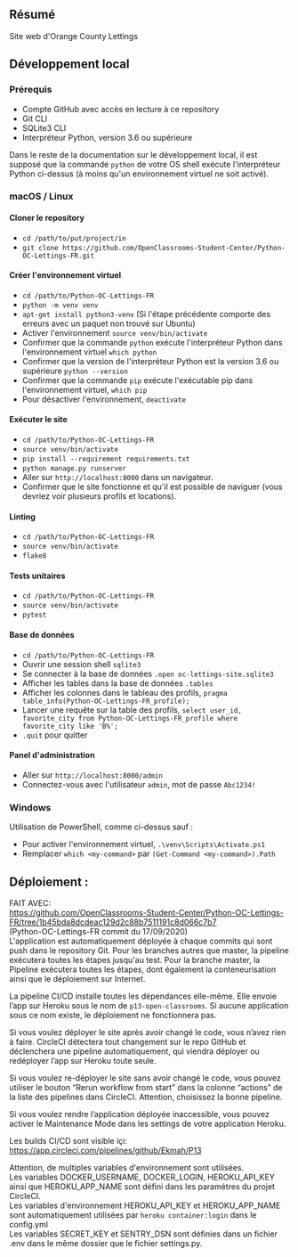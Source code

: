 ## Résumé

Site web d'Orange County Lettings

## Développement local

### Prérequis

- Compte GitHub avec accès en lecture à ce repository
- Git CLI
- SQLite3 CLI
- Interpréteur Python, version 3.6 ou supérieure

Dans le reste de la documentation sur le développement local, il est supposé que la commande `python` de votre OS shell exécute l'interpréteur Python ci-dessus (à moins qu'un environnement virtuel ne soit activé).

### macOS / Linux

#### Cloner le repository

- `cd /path/to/put/project/in`
- `git clone https://github.com/OpenClassrooms-Student-Center/Python-OC-Lettings-FR.git`

#### Créer l'environnement virtuel

- `cd /path/to/Python-OC-Lettings-FR`
- `python -m venv venv`
- `apt-get install python3-venv` (Si l'étape précédente comporte des erreurs avec un paquet non trouvé sur Ubuntu)
- Activer l'environnement `source venv/bin/activate`
- Confirmer que la commande `python` exécute l'interpréteur Python dans l'environnement virtuel
`which python`
- Confirmer que la version de l'interpréteur Python est la version 3.6 ou supérieure `python --version`
- Confirmer que la commande `pip` exécute l'exécutable pip dans l'environnement virtuel, `which pip`
- Pour désactiver l'environnement, `deactivate`

#### Exécuter le site

- `cd /path/to/Python-OC-Lettings-FR`
- `source venv/bin/activate`
- `pip install --requirement requirements.txt`
- `python manage.py runserver`
- Aller sur `http://localhost:8000` dans un navigateur.
- Confirmer que le site fonctionne et qu'il est possible de naviguer (vous devriez voir plusieurs profils et locations).

#### Linting

- `cd /path/to/Python-OC-Lettings-FR`
- `source venv/bin/activate`
- `flake8`

#### Tests unitaires

- `cd /path/to/Python-OC-Lettings-FR`
- `source venv/bin/activate`
- `pytest`

#### Base de données

- `cd /path/to/Python-OC-Lettings-FR`
- Ouvrir une session shell `sqlite3`
- Se connecter à la base de données `.open oc-lettings-site.sqlite3`
- Afficher les tables dans la base de données `.tables`
- Afficher les colonnes dans le tableau des profils, `pragma table_info(Python-OC-Lettings-FR_profile);`
- Lancer une requête sur la table des profils, `select user_id, favorite_city from
  Python-OC-Lettings-FR_profile where favorite_city like 'B%';`
- `.quit` pour quitter

#### Panel d'administration

- Aller sur `http://localhost:8000/admin`
- Connectez-vous avec l'utilisateur `admin`, mot de passe `Abc1234!`

### Windows

Utilisation de PowerShell, comme ci-dessus sauf :

- Pour activer l'environnement virtuel, `.\venv\Scripts\Activate.ps1` 
- Remplacer `which <my-command>` par `(Get-Command <my-command>).Path`

## Déploiement :
FAIT AVEC:<br>
https://github.com/OpenClassrooms-Student-Center/Python-OC-Lettings-FR/tree/1b45bda8dcdeac129d2c88b7511191c8d066c7b7 <br>
(Python-OC-Lettings-FR commit du 17/09/2020) <br>
L'application est automatiquement déployée à chaque commits qui sont push dans le repository Git. Pour les branches autres que master, la pipeline exécutera toutes les étapes jusqu'au test. Pour la branche master, la Pipeline exécutera toutes les étapes, dont également la conteneurisation ainsi que le déploiement sur Internet.

La pipeline CI/CD installe toutes les dépendances elle-même.
Elle envoie l’app sur Heroku sous le nom de `p13-open-classrooms`. 
Si aucune application sous ce nom existe, le déploiement ne fonctionnera pas.

Si vous voulez déployer le site après avoir changé le code, vous n’avez rien à faire.
CircleCI détectera tout changement sur le repo GitHub et déclenchera une pipeline automatiquement, qui viendra déployer ou redéployer l’app sur Heroku toute seule.

Si vous voulez re-déployer le site sans avoir changé le code, vous pouvez utiliser le bouton “Rerun workflow from start” dans la colonne “actions” de la liste des pipelines dans CircleCI.
Attention, choisissez la bonne pipeline.

Si vous voulez rendre l’application déployée inaccessible, vous pouvez activer le Maintenance Mode dans les settings de votre application Heroku.

Les builds CI/CD sont visible içi:<br>
https://app.circleci.com/pipelines/github/Ekmah/P13

Attention, de multiples variables d'environnement sont utilisées.<br>
Les variables DOCKER_USERNAME, DOCKER_LOGIN, HEROKU_API_KEY ainsi que HEROKU_APP_NAME sont défini dans les paramètres du projet CircleCI.<br>
Les variables d'environnement HEROKU_API_KEY et HEROKU_APP_NAME sont automatiquement utilisées par `heroku container:login` dans le config.yml<br>
Les variables SECRET_KEY et SENTRY_DSN sont définies dans un fichier .env dans le même dossier que le fichier settings.py.

